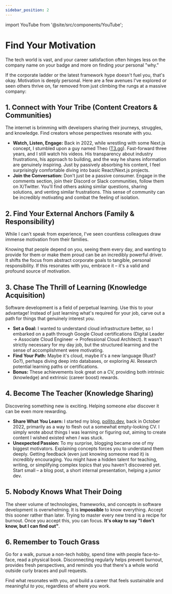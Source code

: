 ```yaml
---
sidebar_position: 2
---
```


import YouTube from '@site/src/components/YouTube';

# Find Your Motivation

The tech world is vast, and your career satisfaction often hinges less on the company name on your badge and more on finding *your* personal "why."

If the corporate ladder or the latest framework hype doesn't fuel you, that's okay. Motivation is deeply personal. Here are a few avenues I've explored or seen others thrive on, far removed from just climbing the rungs at a massive company:

## 1. Connect with Your Tribe (Content Creators & Communities)

The internet is brimming with developers sharing their journeys, struggles, and knowledge. Find creators whose perspectives resonate with you.

*   **Watch, Listen, Engage:** Back in 2022, while wrestling with some Next.js concept, I stumbled upon a guy named Theo ([T3.gg](https://t3.gg/)). Fast-forward three years, and I still watch his videos. His transparency about industry frustrations, his approach to building, and the way he shares information are genuinely inspiring. Just by passively absorbing his content, I feel surprisingly comfortable diving into basic React/Next.js projects.
*   **Join the Conversation:** Don't just be a passive consumer. Engage in the comments section, join their Discord or Slack communities, follow them on X/Twitter. You'll find others asking similar questions, sharing solutions, and venting similar frustrations. This sense of community can be incredibly motivating and combat the feeling of isolation.

## 2. Find Your External Anchors (Family & Responsibility)

While I can't speak from experience, I've seen countless colleagues draw immense motivation from their families.

Knowing that people depend on you, seeing them every day, and wanting to provide for them or make them proud can be an incredibly powerful driver. It shifts the focus from abstract corporate goals to tangible, personal responsibility. If this resonates with you, embrace it – it's a valid and profound source of motivation.

## 3. Chase The Thrill of Learning (Knowledge Acquisition)

Software development is a field of perpetual learning. Use this to your advantage! Instead of just learning what's required for your job, carve out a path for things that genuinely interest *you*.

*   **Set a Goal:** I wanted to understand cloud infrastructure better, so I embarked on a path through Google Cloud certifications (Digital Leader -> Associate Cloud Engineer -> Professional Cloud Architect). It wasn't strictly necessary for my day job, but the structured learning and the sense of accomplishment were motivating.
*   **Find Your Path:** Maybe it's cloud, maybe it's a new language (Rust? Go?), perhaps diving deep into databases, or exploring AI. Research potential learning paths or certifications.
*   **Bonus:** These achievements look great on a CV, providing both intrinsic (knowledge) and extrinsic (career boost) rewards.

## 4. Become The Teacher (Knowledge Sharing)

Discovering something new is exciting. Helping someone *else* discover it can be even more rewarding.

*   **Share What You Learn:** I started my blog, [pollito.dev](https://pollito.dev/), back in October 2022, primarily as a way to flesh out a somewhat empty-looking CV. I simply wrote about things I was learning or figuring out, aiming to create content I wished existed when *I* was stuck.
*   **Unexpected Passion:** To my surprise, blogging became one of my biggest motivators. Explaining concepts forces you to understand them deeply. Getting feedback (even just knowing someone read it) is incredibly encouraging. You might have a hidden talent for teaching, writing, or simplifying complex topics that you haven't discovered yet. Start small – a blog post, a short internal presentation, helping a junior dev.

## 5. Nobody Knows What Their Doing 

<YouTube id="A3IQj0LCocA" />

The sheer volume of technologies, frameworks, and concepts in software development is overwhelming. It is **impossible** to know everything. Accept this sooner rather than later. Trying to master every new trend is a recipe for burnout. Once you accept this, you can focus. **It's okay to say "I don't know, but I can find out"**.

## 6. Remember to Touch Grass

Go for a walk, pursue a non-tech hobby, spend time with people face-to-face, read a physical book. Disconnecting regularly helps prevent burnout, provides fresh perspectives, and reminds you that there's a whole world outside curly braces and pull requests.

Find what resonates with you, and build a career that feels sustainable and meaningful *to you*, regardless of where you work.